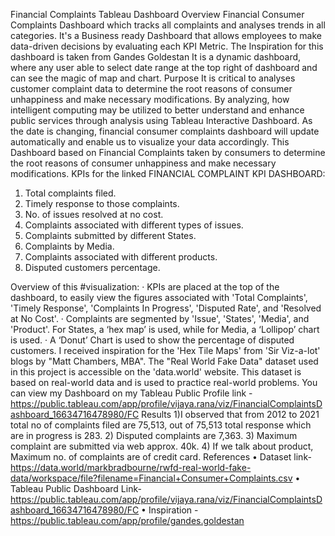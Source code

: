 Financial Complaints Tableau Dashboard
Overview
Financial Consumer Complaints Dashboard which tracks all complaints and analyses trends in all categories. It's a Business ready Dashboard that allows employees to make data-driven decisions by evaluating each KPI Metric. The Inspiration for this dashboard is taken from Gandes Goldestan
It is a dynamic dashboard, where any user able to select date range at the top right of dashboard and can see the magic of map and chart.
Purpose
It is critical to analyses customer complaint data to determine the root reasons of consumer unhappiness and make necessary modifications. By analyzing, how intelligent computing may be utilized to better understand and enhance public services through analysis using Tableau Interactive Dashboard.
As the date is changing, financial consumer complaints dashboard will update automatically and enable us to visualize your data accordingly.
This Dashboard based on Financial Complaints taken by consumers to determine the root reasons of consumer unhappiness and make necessary modifications.
KPIs for the linked FINANCIAL COMPLAINT KPI DASHBOARD:

1) Total complaints filed.
2) Timely response to those complaints.
3) No. of issues resolved at no cost.
4) Complaints associated with different types of issues.
5) Complaints submitted by different States.
6) Complaints by Media.
7) Complaints associated with different products.
8) Disputed customers percentage.

Overview of this #visualization:
· KPIs are placed at the top of the dashboard, to easily view the figures associated with 'Total Complaints', 'Timely Response', 'Complaints In Progress', 'Disputed Rate', and 'Resolved at No Cost'.
· Complaints are segmented by 'Issue', 'States', 'Media', and 'Product'. For States, a ‘hex map’ is used, while for Media, a ‘Lollipop’ chart is used.
· A ‘Donut’ Chart is used to show the percentage of disputed customers.
I received inspiration for the 'Hex Tile Maps' from 'Sir Viz-a-lot' blogs by "Matt Chambers, MBA".
The "Real World Fake Data" dataset used in this project is accessible on the 'data.world' website. This dataset is based on real-world data and is used to practice real-world problems.
You can view my Dashboard on my Tableau Public Profile link -https://public.tableau.com/app/profile/vijaya.rana/viz/FinancialComplaintsDashboard_16634716478980/FC
Results
1)I observed that from 2012 to 2021 total no of complaints filed are 75,513, out of 75,513 total response which are in progress is 283.
2) Disputed complaints are 7,363.
3) Maximum complaint are submitted via web approx. 40k. 
4) If we talk about product, Maximum no. of complaints are of credit card.
References
•	Dataset link- https://data.world/markbradbourne/rwfd-real-world-fake-data/workspace/file?filename=Financial+Consumer+Complaints.csv
•	Tableau Public Dashboard Link- https://public.tableau.com/app/profile/vijaya.rana/viz/FinancialComplaintsDashboard_16634716478980/FC
•	Inspiration - https://public.tableau.com/app/profile/gandes.goldestan


